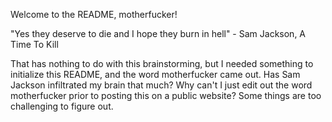 Welcome to the README, motherfucker!

"Yes they deserve to die and I hope they burn in hell" - Sam Jackson, A Time To Kill

That has nothing to do with this brainstorming, but I needed something to initialize this README, and the word motherfucker came out. Has Sam Jackson infiltrated my brain that much? Why can't I just edit out the word motherfucker prior to posting this on a public website? Some things are too challenging to figure out.